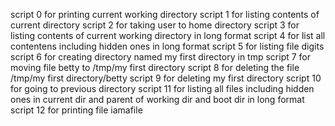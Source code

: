 script 0 for printing current working directory
script 1 for listing contents of current directory
script 2 for taking user to home directory
script 3 for listing contents of current working directory in long format
script 4 for list all contentens including hidden ones in long format
script 5 for listing file digits
script 6 for creating directory named my first directory in tmp
script 7 for moving file betty to /tmp/my first directory
script 8 for deleting the file /tmp/my first directory/betty
script 9 for deleting my first directory
script 10 for going to previous directory
script 11 for listing all files including hidden ones in current dir and parent of working dir and boot dir in long format
script 12 for printing file iamafile
